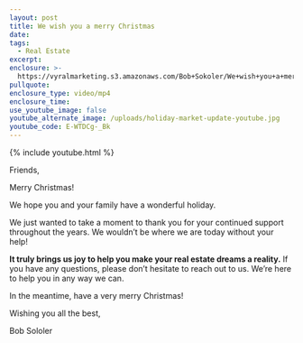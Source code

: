 ```yaml
---
layout: post
title: We wish you a merry Christmas
date:
tags:
  - Real Estate
excerpt:
enclosure: >-
  https://vyralmarketing.s3.amazonaws.com/Bob+Sokoler/We+wish+you+a+merry+Christmas.mp4
pullquote:
enclosure_type: video/mp4
enclosure_time:
use_youtube_image: false
youtube_alternate_image: /uploads/holiday-market-update-youtube.jpg
youtube_code: E-WTDCg-_Bk
---
```


{% include youtube.html %}

Friends,&nbsp;

Merry Christmas\!

We hope you and your family have a wonderful holiday.&nbsp;

We just wanted to take a moment to thank you for your continued support throughout the years. We wouldn’t be where we are today without your help\!&nbsp;

**It truly brings us joy to help you make your real estate dreams a reality.** If you have any questions, please don’t hesitate to reach out to us. We’re here to help you in any way we can.&nbsp;

In the meantime, have a very merry Christmas\!&nbsp;

Wishing you all the best,&nbsp;

Bob Sololer